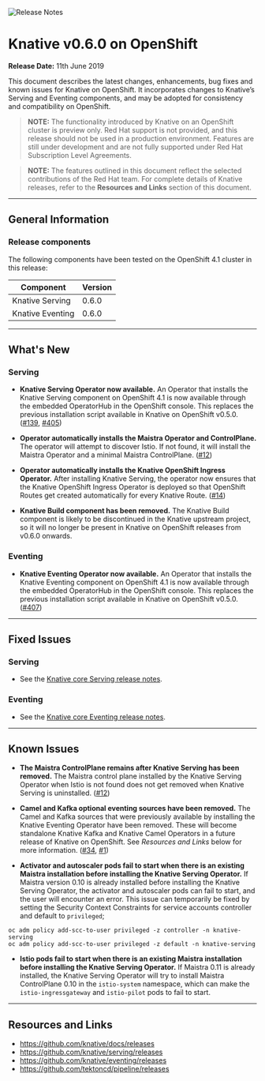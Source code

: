 <!--please copy and paste this template into your vXXX folder for the current release and modify there. Do NOT edit this template)-->

![Release Notes](https://github.com/openshift-knative/docs/blob/master/images/release-notes-banner.png)

# Knative v0.6.0 on OpenShift  

**Release Date:** 11th June 2019

This document describes the latest changes, enhancements, bug fixes and known issues for Knative on OpenShift. It incorporates changes to Knative’s Serving and Eventing components, and may be adopted for consistency and compatibility on OpenShift.

>**NOTE:** The functionality introduced by Knative on an OpenShift cluster is preview only. Red Hat support is not provided, and this release should not be used in a production environment. Features are still under development and are not fully supported under Red Hat Subscription Level Agreements.

>**NOTE:** The features outlined in this document reflect the selected contributions of the Red Hat team. For complete details of Knative releases, refer to the **Resources and Links** section of this document.
-------------

## General Information

### Release components
The following components have been tested on the OpenShift 4.1 cluster in this release:


|Component|Version|
|---------|-------|
| Knative Serving | 0.6.0 |
| Knative Eventing | 0.6.0 |

----------------

## What's New
### Serving
- **Knative Serving Operator now available.** An Operator that installs the Knative Serving component on OpenShift 4.1 is now available through the embedded OperatorHub in the  OpenShift console. This replaces the previous installation script available in Knative on OpenShift v0.5.0. ([#139](https://github.com/openshift/knative-serving/pull/139), [#405](https://github.com/operator-framework/community-operators/pull/405))

- **Operator automatically installs the Maistra Operator and ControlPlane.** The operator will attempt to discover Istio. If not found, it will install the Maistra Operator and a minimal Maistra ControlPlane. ([#12](https://github.com/openshift-knative/knative-serving-operator/pull/12))

- **Operator automatically installs the Knative OpenShift Ingress Operator.** After installing Knative Serving, the operator now ensures that the Knative OpenShift Ingress Operator is deployed so that OpenShift Routes get created automatically for every Knative Route. ([#14](https://github.com/openshift-knative/knative-serving-operator/pull/14))

- **Knative Build component has been removed.** The Knative Build component is likely to be discontinued in the Knative upstream project, so it will no longer be present in Knative on OpenShift releases from v0.6.0 onwards.

### Eventing

- **Knative Eventing Operator now available.** An Operator that installs the Knative Eventing component on OpenShift 4.1 is now available through the embedded OperatorHub in the  OpenShift console. This replaces the previous installation script available in Knative on OpenShift v0.5.0. ([#407](https://github.com/operator-framework/community-operators/pull/407))

-------------

## Fixed Issues

### Serving
- See the [Knative core Serving release notes](https://github.com/knative/serving/releases).

### Eventing
- See the [Knative core Eventing release notes](https://github.com/knative/eventing/releases).

-------------

## Known Issues
- **The Maistra ControlPlane remains after Knative Serving has been removed.** The Maistra control plane installed by the Knative Serving Operator when Istio is not found does not get removed when Knative Serving is uninstalled. ([#12](https://github.com/openshift-knative/knative-serving-operator/pull/12))

- **Camel and Kafka optional eventing sources have been removed.** The Camel and Kafka sources that were previously available by installing the Knative Eventing Operator have been removed. These will become standalone Knative Kafka and Knative Camel Operators in a future release of Knative on OpenShift. See *Resources and Links* below for more information. ([#34](https://github.com/openshift-knative/knative-eventing-operator/pull/34), [#1](https://github.com/openshift-knative/knative-kafka-operator/pull/1))

- **Activator and autoscaler pods fail to start when there is an existing Maistra installation before installing the Knative Serving Operator.** If Maistra version 0.10 is already installed before installing the Knative Serving Operator, the activator and autoscaler pods can fail to start, and the user will encounter an error. This issue can temporarily be fixed by setting the Security Context Constraints for service accounts controller and default to `privileged`;
```
oc adm policy add-scc-to-user privileged -z controller -n knative-serving
oc adm policy add-scc-to-user privileged -z default -n knative-serving
```
- **Istio pods fail to start when there is an existing Maistra installation before installing the Knative Serving Operator.** If Maistra 0.11 is already installed, the Knative Serving Operator will try to install Maistra ControlPlane 0.10 in the `istio-system` namespace, which can make the `istio-ingressgateway` and `istio-pilot` pods to fail to start.

-------------

## Resources and Links

- https://github.com/knative/docs/releases
- https://github.com/knative/serving/releases
- https://github.com/knative/eventing/releases
- https://github.com/tektoncd/pipeline/releases
